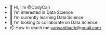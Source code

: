 - 👋 Hi, I’m @CodyCan
- 👀 I’m interested in Data Science
- 🌱 I’m currently learning Data Science
- 💞️ I’m looking to collaborate on Data Science
- 📫 How to reach me canvanthach@gmail.com

<!---
CodyCan/CodyCan is a ✨ special ✨ repository because its `README.md` (this file) appears on your GitHub profile.
You can click the Preview link to take a look at your changes.
--->
